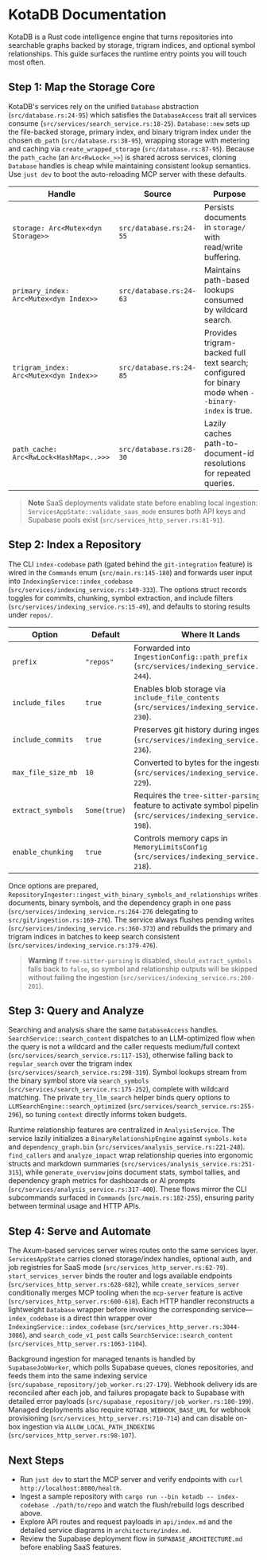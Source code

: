 # KotaDB Documentation

KotaDB is a Rust code intelligence engine that turns repositories into searchable graphs backed by storage, trigram indices, and optional symbol relationships. This guide surfaces the runtime entry points you will touch most often.

## Step 1: Map the Storage Core
KotaDB's services rely on the unified `Database` abstraction (`src/database.rs:24-95`) which satisfies the `DatabaseAccess` trait all services consume (`src/services/search_service.rs:18-25`). `Database::new` sets up the file-backed storage, primary index, and binary trigram index under the chosen `db_path` (`src/database.rs:38-95`), wrapping storage with metering and caching via `create_wrapped_storage` (`src/database.rs:87-95`). Because the `path_cache` (an `Arc<RwLock<_>>`) is shared across services, cloning `Database` handles is cheap while maintaining consistent lookup semantics. Use `just dev` to boot the auto-reloading MCP server with these defaults.

| Handle | Source | Purpose |
| --- | --- | --- |
| `storage: Arc<Mutex<dyn Storage>>` | `src/database.rs:24-55` | Persists documents in `storage/` with read/write buffering. |
| `primary_index: Arc<Mutex<dyn Index>>` | `src/database.rs:24-63` | Maintains path-based lookups consumed by wildcard search. |
| `trigram_index: Arc<Mutex<dyn Index>>` | `src/database.rs:24-85` | Provides trigram-backed full text search; configured for binary mode when `--binary-index` is true. |
| `path_cache: Arc<RwLock<HashMap<..>>>` | `src/database.rs:28-30` | Lazily caches path-to-document-id resolutions for repeated queries. |

> **Note** SaaS deployments validate state before enabling local ingestion: `ServicesAppState::validate_saas_mode` ensures both API keys and Supabase pools exist (`src/services_http_server.rs:81-91`).

## Step 2: Index a Repository
The CLI `index-codebase` path (gated behind the `git-integration` feature) is wired in the `Commands` enum (`src/main.rs:145-180`) and forwards user input into `IndexingService::index_codebase` (`src/services/indexing_service.rs:149-333`). The options struct records toggles for commits, chunking, symbol extraction, and include filters (`src/services/indexing_service.rs:15-49`), and defaults to storing results under `repos/`.

| Option | Default | Where It Lands |
| --- | --- | --- |
| `prefix` | `"repos"` | Forwarded into `IngestionConfig::path_prefix` (`src/services/indexing_service.rs:239-244`). |
| `include_files` | `true` | Enables blob storage via `include_file_contents` (`src/services/indexing_service.rs:224-230`). |
| `include_commits` | `true` | Preserves git history during ingestion (`src/services/indexing_service.rs:224-236`). |
| `max_file_size_mb` | `10` | Converted to bytes for the ingester (`src/services/indexing_service.rs:224-229`). |
| `extract_symbols` | `Some(true)` | Requires the `tree-sitter-parsing` feature to activate symbol pipelines (`src/services/indexing_service.rs:174-198`). |
| `enable_chunking` | `true` | Controls memory caps in `MemoryLimitsConfig` (`src/services/indexing_service.rs:203-218`). |

Once options are prepared, `RepositoryIngester::ingest_with_binary_symbols_and_relationships` writes documents, binary symbols, and the dependency graph in one pass (`src/services/indexing_service.rs:264-276` delegating to `src/git/ingestion.rs:169-276`). The service always flushes pending writes (`src/services/indexing_service.rs:360-373`) and rebuilds the primary and trigram indices in batches to keep search consistent (`src/services/indexing_service.rs:379-476`).

> **Warning** If `tree-sitter-parsing` is disabled, `should_extract_symbols` falls back to `false`, so symbol and relationship outputs will be skipped without failing the ingestion (`src/services/indexing_service.rs:200-201`).

## Step 3: Query and Analyze
Searching and analysis share the same `DatabaseAccess` handles. `SearchService::search_content` dispatches to an LLM-optimized flow when the query is not a wildcard and the caller requests medium/full context (`src/services/search_service.rs:117-153`), otherwise falling back to `regular_search` over the trigram index (`src/services/search_service.rs:298-319`). Symbol lookups stream from the binary symbol store via `search_symbols` (`src/services/search_service.rs:175-252`), complete with wildcard matching. The private `try_llm_search` helper binds query options to `LLMSearchEngine::search_optimized` (`src/services/search_service.rs:255-296`), so tuning `context` directly informs token budgets.

Runtime relationship features are centralized in `AnalysisService`. The service lazily initializes a `BinaryRelationshipEngine` against `symbols.kota` and `dependency_graph.bin` (`src/services/analysis_service.rs:221-248`). `find_callers` and `analyze_impact` wrap relationship queries into ergonomic structs and markdown summaries (`src/services/analysis_service.rs:251-315`), while `generate_overview` joins document stats, symbol tallies, and dependency graph metrics for dashboards or AI prompts (`src/services/analysis_service.rs:317-400`). These flows mirror the CLI subcommands surfaced in `Commands` (`src/main.rs:182-255`), ensuring parity between terminal usage and HTTP APIs.

## Step 4: Serve and Automate
The Axum-based services server wires routes onto the same services layer. `ServicesAppState` carries cloned storage/index handles, optional auth, and job registries for SaaS mode (`src/services_http_server.rs:62-79`). `start_services_server` binds the router and logs available endpoints (`src/services_http_server.rs:628-682`), while `create_services_server` conditionally merges MCP tooling when the `mcp-server` feature is active (`src/services_http_server.rs:600-618`). Each HTTP handler reconstructs a lightweight `Database` wrapper before invoking the corresponding service—`index_codebase` is a direct thin wrapper over `IndexingService::index_codebase` (`src/services_http_server.rs:3044-3086`), and `search_code_v1_post` calls `SearchService::search_content` (`src/services_http_server.rs:1063-1104`).

Background ingestion for managed tenants is handled by `SupabaseJobWorker`, which polls Supabase queues, clones repositories, and feeds them into the same indexing service (`src/supabase_repository/job_worker.rs:27-179`). Webhook delivery ids are reconciled after each job, and failures propagate back to Supabase with detailed error payloads (`src/supabase_repository/job_worker.rs:180-199`). Managed deployments also require `KOTADB_WEBHOOK_BASE_URL` for webhook provisioning (`src/services_http_server.rs:710-714`) and can disable on-box ingestion via `ALLOW_LOCAL_PATH_INDEXING` (`src/services_http_server.rs:98-107`).

## Next Steps
- Run `just dev` to start the MCP server and verify endpoints with `curl http://localhost:8080/health`.
- Ingest a sample repository with `cargo run --bin kotadb -- index-codebase ./path/to/repo` and watch the flush/rebuild logs described above.
- Explore API routes and request payloads in `api/index.md` and the detailed service diagrams in `architecture/index.md`.
- Review the Supabase deployment flow in `SUPABASE_ARCHITECTURE.md` before enabling SaaS features.
